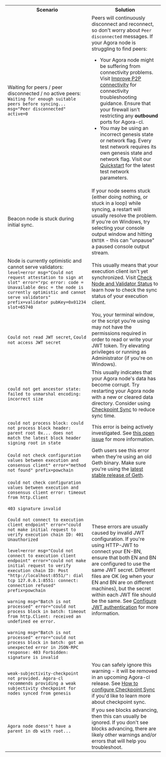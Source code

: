 <table>
    <tr>
        <th style={{minWidth: 180 + 'px'}}>Scenario</th>
        <th>Solution</th>
    </tr>
    <tr>
      <td>Waiting for peers / peer disconnected / no active peers: <code>Waiting for enough suitable peers before syncing...</code> <code>msg="Peer disconnected" active=0</code></td>
      <td>Peers will continuously disconnect and reconnect, so don't worry about <code>Peer disconnected</code> messages. If your Agora node is struggling to find peers: <br/>
      <ul>
          <li>Your Agora node might be suffering from connectivity problems. Visit <a href='/docs/agora-cl-usage/p2p-host-ip'>Improve P2P connectivity</a> for connectivity troubleshooting guidance. Ensure that your firewall isn't restricting any <strong>outbound</strong> ports for Agora-cl.</li>
          <li>You may be using an incorrect genesis state or network flag. Every test network requires its own genesis state and network flag. Visit our <a href='../install/install-with-script'>Quickstart</a> for the latest test network parameters.</li>
      </ul>
      </td>
    </tr>
    <tr>
      <td>Beacon node is stuck during initial sync.</td>
      <td>If your node seems stuck (either doing nothing, or stuck in a loop) while syncing, a restart will usually resolve the problem. If you're on Windows, try selecting your console output window and hitting <code>ENTER</code> - this can "unpause" a paused console output stream.</td>
    </tr>
    <tr>
      <td>Node is currently optimistic and cannot serve validators: <code>level=error msg="Could not request attestation to sign at slot" error="rpc error: code = Unavailable desc = the node is currently optimistic and cannot serve validators" prefix=validator pubKey=0x01234 slot=65740</code></td>
      <td>This usually means that your execution client isn't yet synchronized. Visit <a href='../monitoring/checking-status'>Check Node and Validator Status</a> to learn how to check the sync status of your execution client.</td>
    </tr>
    <tr>
      <td><code>Could not read JWT secret</code>, <code>Could not access JWT secret</code></td>
      <td>You, your terminal window, or the script you're using may not have the permissions required in order to read or write your JWT token. Try elevating privileges or running as Administrator (if you're on Windows).</td>
    </tr>
    <tr>
      <td><code>could not get ancestor state: failed to unmarshal encoding: incorrect size</code></td>
      <td>This usually indicates that your Agora node's data has become corrupt. Try restarting your Agora node with a new or cleared data directory. Consider using <a href='https://docs.prylabs.network/docs/agora-cl-usage/checkpoint-sync'>Checkpoint Sync</a> to reduce sync time.</td>
    </tr>
    <tr>
      <td><code>could not process block: could not process block header: parent root 0x... does not match the latest block header signing root in state</code></td>
      <td>This error is being actively investigated. See <a href='https://github.com/zeroone-boa/agora-cl/issues/11279'>this open issue</a> for more information.</td>
    </tr>
    <tr>
      <td><code>Could not check configuration values between execution and consensus client" error="method not found" prefix=powchain</code></td>
      <td>Geth users see this error when they're using an old Geth binary. Make sure you're using the <a href='https://github.com/ethereum/go-ethereum/releases'>latest stable release of Geth</a>.</td>
    </tr>
    <tr>
      <td>
        <code>could not check configuration values between execution and consensus client error: timeout from http.Client</code><br/><br/>
        <code>403 signature invalid</code><br/><br/>
        <code>Could not connect to execution client endpoint" error="could not make initial request to verify execution chain ID: 401 Unauthorized</code><br/><br/>
        <code>level=error msg="Could not connect to execution client endpoint" error="could not make initial request to verify execution chain ID: Post "http://localhost:8551/": dial tcp 127.0.0.1:8551: connect: connection refused" prefix=powchain</code><br/><br/>
        <code>warning msg="Batch is not processed" error="could not process block in batch: timeout from http.Client: received an undefined ee error. </code><br/><br/>
        <code>warning msg="Batch is not processed" error="could not process block in batch: got an unexpected error in JSON-RPC response: 403 Forbidden: signature is invalid</code>
      </td>
      <td>These errors are usually caused by invalid JWT configuration. If you're using HTTP-JWT to connect your EN-BN, ensure that both EN and BN are configured to use the same JWT secret. Different files are OK (eg when your EN and BN are on different machines), but the secret within each JWT file should be the same. See <a href='https://docs.prylabs.network/docs/execution-node/authentication'>Configure JWT authentication</a> for more information.</td>
    </tr>
    <tr>
      <td><code>weak-subjectivity-checkpoint not provided. Agora-cl recommends providing a weak subjectivity checkpoint for nodes synced from genesis</code></td>
      <td>You can safely ignore this warning - it will be removed in an upcoming Agora-cl release. See <a href='https://docs.prylabs.network/docs/agora-cl-usage/checkpoint-sync'>How to configure Checkpoint Sync</a> if you'd like to learn more about checkpoint sync.</td>
    </tr>
    <tr>
      <td><code>Agora node doesn't have a parent in db with root...</code></td>
      <td>If you see blocks advancing, then this can usually be ignored. If you don't see blocks advancing, there are likely other warnings and/or errors that will help you troubleshoot.</td>
    </tr>
</table>
